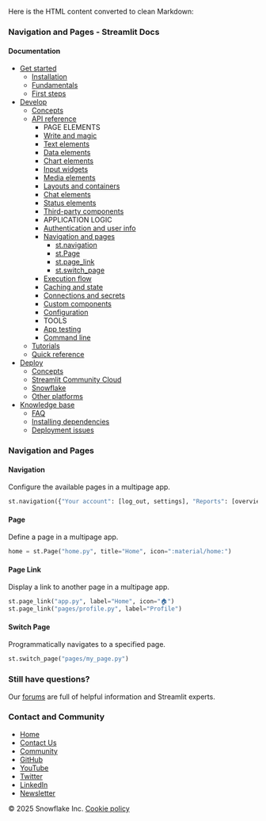 Here is the HTML content converted to clean Markdown:

### Navigation and Pages - Streamlit Docs
#### Documentation

* [Get started](/get-started)
	+ [Installation](/get-started/installation)
	+ [Fundamentals](/get-started/fundamentals)
	+ [First steps](/get-started/tutorials)
* [Develop](/develop)
	+ [Concepts](/develop/concepts)
	+ [API reference](/develop/api-reference)
		- PAGE ELEMENTS
		- [Write and magic](/develop/api-reference/write-magic)
		- [Text elements](/develop/api-reference/text)
		- [Data elements](/develop/api-reference/data)
		- [Chart elements](/develop/api-reference/charts)
		- [Input widgets](/develop/api-reference/widgets)
		- [Media elements](/develop/api-reference/media)
		- [Layouts and containers](/develop/api-reference/layout)
		- [Chat elements](/develop/api-reference/chat)
		- [Status elements](/develop/api-reference/status)
		- [Third-party components](https://streamlit.io/components)
		- APPLICATION LOGIC
		- [Authentication and user info](/develop/api-reference/user)
		- [Navigation and pages](/develop/api-reference/navigation)
			- [st.navigation](/develop/api-reference/navigation/st.navigation)
			- [st.Page](/develop/api-reference/navigation/st.page)
			- [st.page_link](/develop/api-reference/widgets/st.page_link)
			- [st.switch_page](/develop/api-reference/navigation/st.switch_page)
		- [Execution flow](/develop/api-reference/execution-flow)
		- [Caching and state](/develop/api-reference/caching-and-state)
		- [Connections and secrets](/develop/api-reference/connections)
		- [Custom components](/develop/api-reference/custom-components)
		- [Configuration](/develop/api-reference/configuration)
		- TOOLS
		- [App testing](/develop/api-reference/app-testing)
		- [Command line](/develop/api-reference/cli)
	+ [Tutorials](/develop/tutorials)
	+ [Quick reference](/develop/quick-reference)
* [Deploy](/deploy)
	+ [Concepts](/deploy/concepts)
	+ [Streamlit Community Cloud](/deploy/streamlit-community-cloud)
	+ [Snowflake](/deploy/snowflake)
	+ [Other platforms](/deploy/tutorials)
* [Knowledge base](/knowledge-base)
	+ [FAQ](/knowledge-base/using-streamlit)
	+ [Installing dependencies](/knowledge-base/dependencies)
	+ [Deployment issues](/knowledge-base/deploy)

### Navigation and Pages
#### Navigation
Configure the available pages in a multipage app.
```python
st.navigation({"Your account": [log_out, settings], "Reports": [overview, usage], "Tools": [search]})
```
#### Page
Define a page in a multipage app.
```python
home = st.Page("home.py", title="Home", icon=":material/home:")
```
#### Page Link
Display a link to another page in a multipage app.
```python
st.page_link("app.py", label="Home", icon="🏠")
st.page_link("pages/profile.py", label="Profile")
```
#### Switch Page
Programmatically navigates to a specified page.
```python
st.switch_page("pages/my_page.py")
```
### Still have questions?
Our [forums](https://discuss.streamlit.io) are full of helpful information and Streamlit experts.

### Contact and Community
* [Home](/)
* [Contact Us](mailto:hello@streamlit.io?subject=Contact%20from%20documentation%20)
* [Community](https://discuss.streamlit.io)
* [GitHub](https://github.com/streamlit)
* [YouTube](https://www.youtube.com/channel/UC3LD42rjj-Owtxsa6PwGU5Q)
* [Twitter](https://twitter.com/streamlit)
* [LinkedIn](https://www.linkedin.com/company/streamlit)
* [Newsletter](https://info.snowflake.com/streamlit-newsletter-sign-up.html)

&copy; 2025 Snowflake Inc. [Cookie policy](https://www.streamlit.io/cookie-policy)